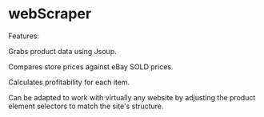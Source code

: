 # webScraper
Features:

Grabs product data using Jsoup.

Compares store prices against eBay SOLD prices.

Calculates profitability for each item.

Can be adapted to work with virtually any website by adjusting the product element selectors to match the site's structure.

